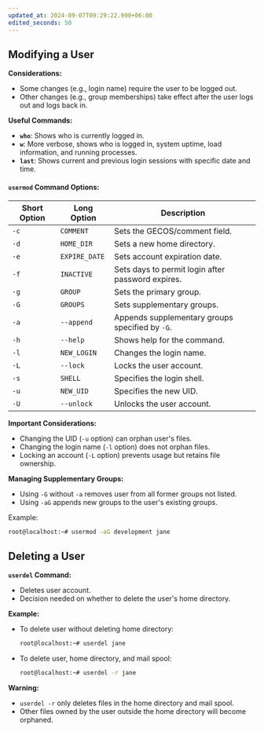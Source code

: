 ```yaml
---
updated_at: 2024-09-07T09:29:22.990+06:00
edited_seconds: 50
---
```

## Modifying a User

**Considerations:**
- Some changes (e.g., login name) require the user to be logged out.
- Other changes (e.g., group memberships) take effect after the user logs out and logs back in.

**Useful Commands:**
- **`who`**: Shows who is currently logged in.
- **`w`**: More verbose, shows who is logged in, system uptime, load information, and running processes.
- **`last`**: Shows current and previous login sessions with specific date and time.

#### `usermod` Command Options:

| Short Option | Long Option       | Description                                                    |
|--------------|-------------------|----------------------------------------------------------------|
| `-c`         | `COMMENT`         | Sets the GECOS/comment field.                                   |
| `-d`         | `HOME_DIR`        | Sets a new home directory.                                      |
| `-e`         | `EXPIRE_DATE`     | Sets account expiration date.                                   |
| `-f`         | `INACTIVE`        | Sets days to permit login after password expires.               |
| `-g`         | `GROUP`           | Sets the primary group.                                         |
| `-G`         | `GROUPS`          | Sets supplementary groups.                                      |
| `-a`         | `--append`        | Appends supplementary groups specified by `-G`.                 |
| `-h`         | `--help`          | Shows help for the command.                                     |
| `-l`         | `NEW_LOGIN`       | Changes the login name.                                         |
| `-L`         | `--lock`          | Locks the user account.                                         |
| `-s`         | `SHELL`           | Specifies the login shell.                                      |
| `-u`         | `NEW_UID`         | Specifies the new UID.                                          |
| `-U`         | `--unlock`        | Unlocks the user account.                                       |

**Important Considerations:**
- Changing the UID (`-u` option) can orphan user's files.
- Changing the login name (`-l` option) does not orphan files.
- Locking an account (`-L` option) prevents usage but retains file ownership.

**Managing Supplementary Groups:**
- Using `-G` without `-a` removes user from all former groups not listed.
- Using `-aG` appends new groups to the user's existing groups.
  
Example:
```bash
root@localhost:~# usermod -aG development jane
```

## Deleting a User

**`userdel` Command:**
- Deletes user account.
- Decision needed on whether to delete the user's home directory.

**Example:**
- To delete user without deleting home directory:
  ```bash
  root@localhost:~# userdel jane
  ```

- To delete user, home directory, and mail spool:
  ```bash
  root@localhost:~# userdel -r jane
  ```

**Warning:**
- `userdel -r` only deletes files in the home directory and mail spool.
- Other files owned by the user outside the home directory will become orphaned.